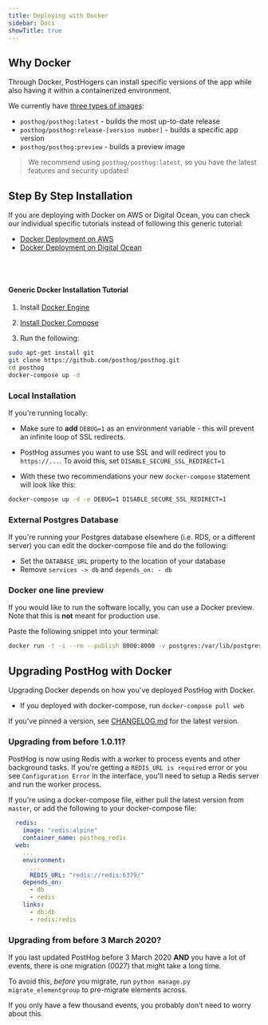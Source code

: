 ```yaml
---
title: Deploying with Docker
sidebar: Docs
showTitle: true
---
```


## Why Docker

Through Docker, PostHogers can install specific versions of the app while also having it within a containerized environment.

We currently have [three types of images](https://hub.docker.com/r/posthog/posthog):

- `posthog/posthog:latest` - builds the most up-to-date release
- `posthog/posthog:release-[version number]` - builds a specific app version
- `posthog/posthog:preview` - builds a preview image

> We recommend using `posthog/posthog:latest`, so you have the latest features and security updates!

## Step By Step Installation

If you are deploying with Docker on AWS or Digital Ocean, you can check our individual specific tutorials instead of following this generic tutorial:

- [Docker Deployment on AWS](/docs/deployment/deploy-aws)
- [Docker Deployment on Digital Ocean](/docs/deployment/deploy-digital-ocean)
<br>
<br>

#### Generic Docker Installation Tutorial


1. Install [Docker Engine](https://docs.docker.com/engine/install/ubuntu)

2. [Install Docker Compose](https://docs.docker.com/compose/install/)

3. Run the following:

```bash
sudo apt-get install git
git clone https://github.com/posthog/posthog.git
cd posthog
docker-compose up -d
```

### Local Installation

If you're running locally:

- Make sure to **add** `DEBUG=1` as an environment variable - this will prevent an infinite loop of SSL redirects.
- PostHog assumes you want to use SSL and will redirect you to `https://...`. To avoid this, set `DISABLE_SECURE_SSL_REDIRECT=1`

- With these two recommendations your new `docker-compose` statement will look like this:

```bash
docker-compose up -d -e DEBUG=1 DISABLE_SECURE_SSL_REDIRECT=1
```

### External Postgres Database

If you're running your Postgres database elsewhere (i.e. RDS, or a different server) you can edit the docker-compose file and do the following:

- Set the `DATABASE_URL` property to the location of your database
- Remove `services -> db` and `depends_on: - db`

### Docker one line preview

If you would like to run the software locally, you can use a Docker preview. Note that this is **not** meant for production use.

Paste the following snippet into your terminal:

```bash
docker run -t -i --rm --publish 8000:8000 -v postgres:/var/lib/postgresql posthog/posthog:preview
```

## Upgrading PostHog with Docker

Upgrading Docker depends on how you've deployed PostHog with Docker.

- If you deployed with docker-compose, run `docker-compose pull web`

If you've pinned a version, see [CHANGELOG.md](https://github.com/PostHog/posthog/blob/master/CHANGELOG.md) for the latest version.

### Upgrading from before 1.0.11?

PostHog is now using Redis with a worker to process events and other background tasks. If you're getting a `REDIS_URL is required` error or you see `Configuration Error` in the interface, you'll need to setup a Redis server and run the worker process.

If you're using a docker-compose file, either pull the latest version from `master`, or add the following to your docker-compose file:

```yaml
  redis:
    image: "redis:alpine"
    container_name: posthog_redis
  web:
    ...
    environment:
      ...
      REDIS_URL: "redis://redis:6379/"
    depends_on:
      - db
      - redis
    links:
      - db:db
      - redis:redis
```

### Upgrading from before 3 March 2020?

If you last updated PostHog before 3 March 2020 **AND** you have a lot of events, there is one migration (0027) that might take a long time.

To avoid this, _before_ you migrate, run `python manage.py migrate_elementgroup` to pre-migrate elements across.

If you only have a few thousand events, you probably don't need to worry about this.
